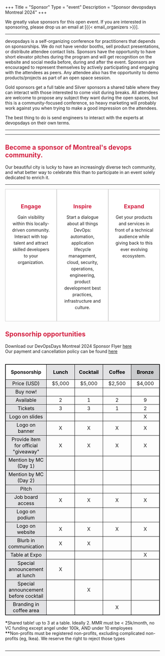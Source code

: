 +++
Title = "Sponsor"
Type = "event"
Description = "Sponsor devopsdays Montreal 2024"
+++
<script src="https://www.paypal.com/sdk/js?client-id=AalWoER4UBvQMoucGnwf6akLiuwwSYaySMZIv0sUFy3DHf8yyRf8HXas26JwrlRCs6JVVrNp1i75HZ3M&components=buttons&disable-funding=credit,card">
</script>


<style type="text/css">

.paypal-btn{
  padding: 10px;
}

.mtl{
  color: #d32041 
}

.mtl-sponsor-table {
  border: 1px solid;
}

.mtl-sponsor-table th {
  min-width: 75px;
  border: 1px solid black;
  text-align: center;
}

.mtl-sponsor-table td {
  text-align: center;
  border: 1px solid black;
}

.container {
  display: flex;
  justify-content: space-between;
}

.box {
  width: 33.33%;
  padding: 20px;
  box-sizing: border-box;
  border: 1px solid #ccc;
  background: white;
}

.box h2 {
  font-size: 18px;
  margin-bottom: 10px;
  text-align: center;
  color: #d32041;
}

.box p {
  font-size: 14px;
  line-height: 1.5;
  text-align: center;
}

.regular{
  background-color: #e2e2e4;
  color: black;
}

.bronze-silver{
  background-color: #cacbcd;
  color: black;
}

.gold-platinum{
  background-color: #d32041;
  color: white;
}

.sold-out:before {
  content: "SOLD OUT!";
}

.sold-out{
  color: #d32041;
  font-size: 10px;
  font-weight: bold;
  border-color: #d32041;
  border-width: thin;
  border-style: solid;
  border-radius: 15px;
}


</style>

We greatly value sponsors for this open event.  If you are interested in sponsoring, please drop us an email at [{{< email_organizers >}}].

<hr>

devopsdays is a self-organizing conference for practitioners that depends on sponsorships. We do not have vendor booths, sell product presentations, or distribute attendee contact lists. Sponsors have the opportunity to have short elevator pitches during the program and will get recognition on the website and social media before, during and after the event. Sponsors are encouraged to represent themselves by actively participating and engaging with the attendees as peers. Any attendee also has the opportunity to demo products/projects as part of an open space session.
<p>
Gold sponsors get a full table and Silver sponsors a shared table where they can interact with those interested to come visit during breaks. All attendees are welcome to propose any subject they want during the open spaces, but this is a community-focused conference, so heavy marketing will probably work against you when trying to make a good impression on the attendees.
<p>
The best thing to do is send engineers to interact with the experts at devopsdays on their own terms.
<p>

<hr/>

<hr>
<h2 class="mtl">Become a sponsor of Montreal's devops community.</h2>
Our beautiful city is lucky to have an increasingly diverse tech community, and what better way to celebrate this than to participate in an event solely dedicated to enrich it.
<hr/>

<div class="container">
  <div class="box">
    <h2>Engage</h2>
    <p>Gain visibility within this locally-driven community. Interact with top talent and attract skilled developers to your organization.</p>
  </div>
  <div class="box">
    <h2>Inspire</h2>
    <p>Start a dialogue about all things DevOps: automation, application lifecycle management, cloud, security, operations, engineering, product development best practices, infrastructure and culture.</p>
  </div>
  <div class="box">
    <h2>Expand</h2>
    <p>Get your products and services in front of a technical audience while giving back to this ever evolving ecosystem.</p>
  </div>
</div>

<h2 class="mtl">Sponsorhip opportunities</h2>
<div>
  <div>Download our DevOpsDays Montreal 2024 Sponsor Flyer <a href="https://assets.devopsdays.org/events/2024/montreal/DevOpsDays_Sponsorship_Flyer_2024.pdf">here</a></div>
  <div>Our payment and cancellation policy can be found <a href="https://assets.devopsdays.org/events/2024/montreal/Montreal_DevOpsDays_Policies_2024.pdf">here</a></div>
</div>
<div>
<br>
<table class="mtl-sponsor-table">
    <tr>
        <th>Sponsorship</th>
        <th class="regular">Lunch</th>
        <th class="regular">Cocktail</th>
        <th class="regular">Coffee</th>
        <th class="bronze-silver">Bronze</th>
        <th class="bronze-silver">Silver</th>
        <th class="gold-platinum">Gold</th>
        <th class="gold-platinum">Platinum</th>
        <th class="bronze-silver">Startup*</th>
        <th class="bronze-silver">Non-profit**</th>
    </tr>
    <tr>
        <td class="regular">Price (USD)</td>
        <td>$5,000</td>
        <td>$5,000</td>
        <td>$2,500</td>
        <td>$4,000</td>
        <td>$6,500</td>
        <td>$9,000</td>
        <td>$12,000</td>
        <td>$2,000</td>
        <td>$2,000</td>
    </tr>
    <tr>
        <td class="regular">Buy now!</td>
        <td>
            <div id="paypal-button-lunch" class="paypal-btn"></div>
        </td>
        <td>
            <div id="paypal-button-cocktail" class="paypal-btn"></div>
        </td>
        <td>
            <div id="paypal-button-coffee" class="paypal-btn"></div>
        </td>
        <td>
            <div id="paypal-button-bronze" class="paypal-btn"></div>
        </td>
        <td>
            <div id="paypal-button-silver" class="paypal-btn"></div>
        </td>
        <td>
            <div id="paypal-button-gold" class="paypal-btn"></div>
        </td>
        <td>
            <div id="paypal-button-platinum" class="paypal-btn"></div>
        </td>
        <td>
            <div id="paypal-button-startup" class="paypal-btn"></div>
        </td>
        <td>
            <div id="paypal-button-nonprofit" class="paypal-btn"></div>
        </td>
    </tr>
    <tr>
        <td class="regular">Available</td>
        <td>2</td>
        <td>1</td>
        <td>2</td>
        <td>9</td>
        <td>11</td>
        <td>7</td>
        <td>2</td>
        <td>9</td>
        <td>5</td>
    </tr>
    <tr>
        <td class="regular">Tickets</td>
        <td>3</td>
        <td>3</td>
        <td>1</td>
        <td>2</td>
        <td>3</td>
        <td>5</td>
        <td>8</td>
        <td>1</td>
        <td>2</td>
    </tr>
    <tr>
        <td class="regular">Logo on slides</td>
        <td></td>
        <td></td>
        <td></td>
        <td>X</td>
        <td>X</td>
        <td>X</td>
        <td>X</td>
        <td>X</td>
        <td>X</td>
    </tr>
    <tr>
        <td class="regular">Logo on banner</td>
        <td>X</td>
        <td>X</td>
        <td>X</td>
        <td>X</td>
        <td>X</td>
        <td>X</td>
        <td>X</td>
        <td>X</td>
        <td>X</td>
    </tr>
    <tr>
        <td class="regular">Provide item for official "giveaway"</td>
        <td>X</td>
        <td>X</td>
        <td>X</td>
        <td>X</td>
        <td>X</td>
        <td>X</td>
        <td>X</td>
        <td>X</td>
        <td>X</td>
    </tr>
    <tr>
        <td class="regular">Mention by MC (Day 1)</td>
        <td></td>
        <td></td>
        <td></td>
        <td></td>
        <td>X</td>
        <td>X</td>
        <td>X</td>
        <td></td>
        <td></td>
    </tr>
    <tr>
        <td class="regular">Mention by MC (Day 2)</td>
        <td></td>
        <td></td>
        <td></td>
        <td></td>
        <td></td>
        <td></td>
        <td>X</td>
        <td></td>
        <td></td>
    </tr>
    <tr>
        <td class="regular">Pitch</td>
        <td></td>
        <td></td>
        <td></td>
        <td></td>
        <td>30 sec.</td>
        <td>2 min.</td>
        <td>5 min.</td>
        <td></td>
        <td></td>
    </tr>
    <!-- 
    <tr><td class="regular">Speaker/sponsor/organizer dinner</td><td>1</td><td>1</td><td>1</td><td>1</td><td>1</td><td>2</td><td>2</td><td>3</td><td>1</td><td>1</td></tr> 
    -->
    <tr>
        <td class="regular">Job board access</td>
        <td>X</td>
        <td>X</td>
        <td>X</td>
        <td>X</td>
        <td>X</td>
        <td>X</td>
        <td>X</td>
        <td>X</td>
        <td>X</td>
    </tr>
    <tr>
        <td class="regular">Logo on podium</td>
        <td></td>
        <td></td>
        <td></td>
        <td></td>
        <td></td>
        <td>X</td>
        <td>X</td>
        <td></td>
        <td></td>
    </tr>
    <tr>
        <td class="regular">Logo on website</td>
        <td>X</td>
        <td>X</td>
        <td>X</td>
        <td>X</td>
        <td>X</td>
        <td>X</td>
        <td>X</td>
        <td>X</td>
        <td>X</td>
    </tr>
    <tr>
        <td class="regular">Blurb in communication</td>
        <td>X</td>
        <td>X</td>
        <td></td>
        <td></td>
        <td></td>
        <td>X</td>
        <td>X</td>
        <td></td>
        <td></td>
    </tr>
    <tr>
        <td class="regular">Table at Expo</td>
        <td></td>
        <td></td>
        <td></td>
        <td>X</td>
        <td>X</td>
        <td>X</td>
        <td>X</td>
        <td>X</td>
        <td>X</td>
    </tr>
    <tr>
        <td class="regular">Special announcement at lunch</td>
        <td>X</td>
        <td></td>
        <td></td>
        <td></td>
        <td></td>
        <td></td>
        <td></td>
        <td></td>
        <td></td>
    </tr>
    <tr>
        <td class="regular">Special announcement before cocktail</td>
        <td></td>
        <td>X</td>
        <td></td>
        <td></td>
        <td></td>
        <td></td>
        <td></td>
        <td></td>
        <td></td>
    </tr>
    <tr>
        <td class="regular">Branding in coffee area</td>
        <td></td>
        <td></td>
        <td>X</td>
        <td></td>
        <td></td>
        <td></td>
        <td></td>
        <td></td>
        <td></td>
    </tr>
</table>

<div>
<b>*</b>Shared table! up to 3 at a table. Ideally 2. MMR must be &lt;  25k/month, no VC funding except angel under 100k, AND under 10 employees
</div>
<div>
<b>**</b>Non-profits must be registered non-profits, excluding complicated non-profits (eg, Ikea). We reserve the right to reject those types
</div>

<!-- 
There are also opportunities for exclusive special sponsorships. We'll have sponsors for various events with special privileges for the sponsors of these events. If you are interested in special sponsorships or have a creative idea about how you can support the event, send us an email.
<br/> -->



<br>

<!-- Uncomment when we know the answers -->
<!-- <table border=1 cellspacing=1>
  <tr>
    <th><i>Sponsor FAQ</i></th>
    <th><center><b>Answers to questions frequently asked by sponsors</th>  
  </tr>
<tr><td>What dates/times can we set up and tear down?</td><td></td></tr>
<tr><td>How do we ship to the venue?</td><td></td></tr>
<tr><td>How do we ship from the venue?</td><td></td></tr>
<tr><td>Whom should we send?</td><td></td></tr>
<tr><td>What should we expect regarding electricity? (how much, any fees, etc)</td><td></td></tr>
<tr><td>What should we expect regarding WiFi? (how much, any fees, etc)</td><td></td></tr>
<tr><td>How do we order additional A/V equipment?</td><td></td></tr>
<tr><td>Additional important details</td><td></td></tr>
</table> -->

</div>

<script>
  function createButtons(dict) {
    for (const [key, value] of Object.entries(dict)) {
      paypal.Buttons({
        style: {
            shape: 'pill',
            height: 25,
            width: 75
        },
        createOrder: function(data, actions) {
          return actions.order.create({
            purchase_units: [{
              amount: {
                value: value
              }
            }]
          });
        },
      }).render(`#${key}`);
    }
  }

  const dict = {
    "paypal-button-lunch": "5000.00",
    "paypal-button-cocktail": "5000.00",
    "paypal-button-lanyard": "4000.00",
    "paypal-button-coffee": "2500.00",
    "paypal-button-bronze": "4000.00",
    "paypal-button-silver": "6500.00",
    "paypal-button-gold": "9000.00",
    "paypal-button-platinum": "12000.00",
    "paypal-button-startup": "2000.00",
    "paypal-button-nonprofit": "2000.00",
  };

  createButtons(dict);
</script>


<hr/>
